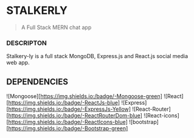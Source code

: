 STALKERLY
===

>A Full Stack MERN chat app

### DESCRIPTON

Stalkery-ly is a full stack MongoDB, Express.js and React.js social media web app.


## DEPENDENCIES
![Mongoose][https://img.shields.io:/badge/-Mongoose-green]
![React][https://img.shields.io:/badge/-ReactJs-blue]
![Express][https://img.shields.io:/badge/-ExpressJs-Yellow]
![React-Router][https://img.shields.io:/badge/-ReactRouterDom-blue]
![React-icons][https://img.shields.io:/badge/-ReactIcons-blue]
![bootstrap][https://img.shields.io:/badge/-Bootstrap-green]